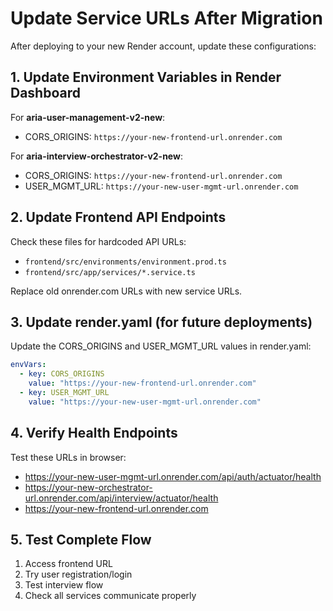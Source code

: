 # Update Service URLs After Migration

After deploying to your new Render account, update these configurations:

## 1. Update Environment Variables in Render Dashboard

For **aria-user-management-v2-new**:
- CORS_ORIGINS: `https://your-new-frontend-url.onrender.com`

For **aria-interview-orchestrator-v2-new**:
- CORS_ORIGINS: `https://your-new-frontend-url.onrender.com`  
- USER_MGMT_URL: `https://your-new-user-mgmt-url.onrender.com`

## 2. Update Frontend API Endpoints

Check these files for hardcoded API URLs:
- `frontend/src/environments/environment.prod.ts`
- `frontend/src/app/services/*.service.ts`

Replace old onrender.com URLs with new service URLs.

## 3. Update render.yaml (for future deployments)

Update the CORS_ORIGINS and USER_MGMT_URL values in render.yaml:

```yaml
envVars:
  - key: CORS_ORIGINS
    value: "https://your-new-frontend-url.onrender.com"
  - key: USER_MGMT_URL  
    value: "https://your-new-user-mgmt-url.onrender.com"
```

## 4. Verify Health Endpoints

Test these URLs in browser:
- https://your-new-user-mgmt-url.onrender.com/api/auth/actuator/health
- https://your-new-orchestrator-url.onrender.com/api/interview/actuator/health
- https://your-new-frontend-url.onrender.com

## 5. Test Complete Flow

1. Access frontend URL
2. Try user registration/login
3. Test interview flow
4. Check all services communicate properly
